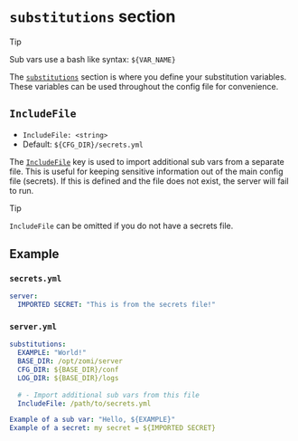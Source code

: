 # `substitutions` section
>[!TIP]
> Sub vars use a bash like syntax: `${VAR_NAME}`

The [`substitutions`](../../configs/example_server.yml?plain=1#L5) section is where you define your substitution variables. These variables can be used throughout the
config file for convenience.

## `IncludeFile`
- `IncludeFile: <string>`
- Default: `${CFG_DIR}/secrets.yml`

The [`IncludeFile`](../../configs/example_server.yml?plain=1#L20) key is used to import additional sub vars 
from a separate file. This is useful for keeping sensitive information out of the main config file (secrets). 
If this is defined and the file does not exist, the server will fail to run.

>[!TIP]
> `IncludeFile` can be omitted if you do not have a secrets file.

## Example
### `secrets.yml`
```yaml 
server:
  IMPORTED SECRET: "This is from the secrets file!"
```
### `server.yml`
```yaml
substitutions:
  EXAMPLE: "World!"
  BASE_DIR: /opt/zomi/server
  CFG_DIR: ${BASE_DIR}/conf
  LOG_DIR: ${BASE_DIR}/logs
  
  # - Import additional sub vars from this file
  IncludeFile: /path/to/secrets.yml

Example of a sub var: "Hello, ${EXAMPLE}"
Example of a secret: my secret = ${IMPORTED SECRET}
```